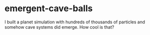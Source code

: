 # emergent-cave-balls
I built a planet simulation with hundreds of thousands of particles and somehow cave systems did emerge. How cool is that?
